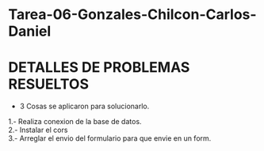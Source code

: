 # Tarea-06-Gonzales-Chilcon-Carlos-Daniel

# DETALLES DE PROBLEMAS RESUELTOS
- 3 Cosas se aplicaron para solucionarlo.

1.- Realiza conexion de la base de datos. <br>
2.- Instalar el cors <br>
3.- Arreglar el envio del formulario para que envie en un form.